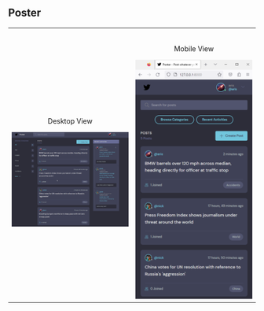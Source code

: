 ## Poster

<table width="100%"> 
<tr>
<td width="50%" height="50%">      
&nbsp; 
<br>
<p align="center">
  Desktop View
</p>
<img src="desktop-view.png">
</td> 
<td width="50%" height="50%">
<br>
<p align="center">
  Mobile View
</p>
<img src="mobile-view.png">  
</td>
</table>
